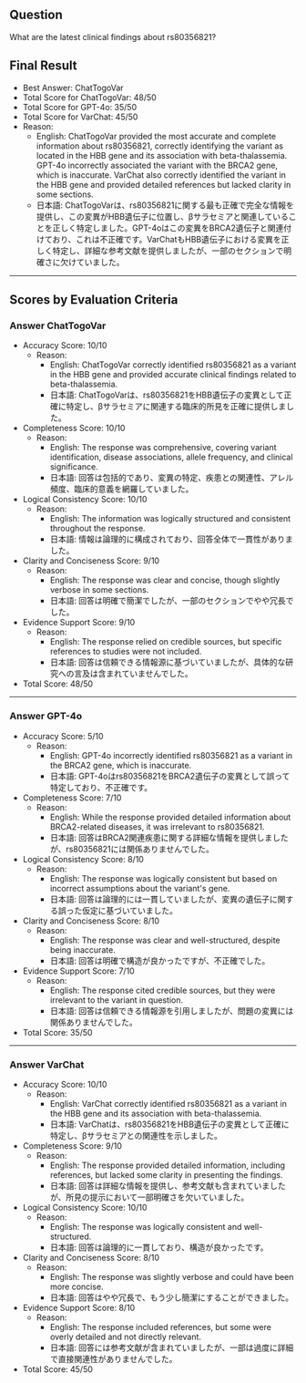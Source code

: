 ## Question

What are the latest clinical findings about rs80356821?

## Final Result

- Best Answer: ChatTogoVar
- Total Score for ChatTogoVar: 48/50
- Total Score for GPT-4o: 35/50
- Total Score for VarChat: 45/50
- Reason:
  - English: ChatTogoVar provided the most accurate and complete information about rs80356821, correctly identifying the variant as located in the HBB gene and its association with beta-thalassemia. GPT-4o incorrectly associated the variant with the BRCA2 gene, which is inaccurate. VarChat also correctly identified the variant in the HBB gene and provided detailed references but lacked clarity in some sections.
  - 日本語: ChatTogoVarは、rs80356821に関する最も正確で完全な情報を提供し、この変異がHBB遺伝子に位置し、βサラセミアと関連していることを正しく特定しました。GPT-4oはこの変異をBRCA2遺伝子と関連付けており、これは不正確です。VarChatもHBB遺伝子における変異を正しく特定し、詳細な参考文献を提供しましたが、一部のセクションで明確さに欠けていました。

---

## Scores by Evaluation Criteria

### Answer ChatTogoVar
- Accuracy Score: 10/10
  - Reason: 
    - English: ChatTogoVar correctly identified rs80356821 as a variant in the HBB gene and provided accurate clinical findings related to beta-thalassemia.
    - 日本語: ChatTogoVarは、rs80356821をHBB遺伝子の変異として正確に特定し、βサラセミアに関連する臨床的所見を正確に提供しました。
- Completeness Score: 10/10
  - Reason: 
    - English: The response was comprehensive, covering variant identification, disease associations, allele frequency, and clinical significance.
    - 日本語: 回答は包括的であり、変異の特定、疾患との関連性、アレル頻度、臨床的意義を網羅していました。
- Logical Consistency Score: 10/10
  - Reason: 
    - English: The information was logically structured and consistent throughout the response.
    - 日本語: 情報は論理的に構成されており、回答全体で一貫性がありました。
- Clarity and Conciseness Score: 9/10
  - Reason: 
    - English: The response was clear and concise, though slightly verbose in some sections.
    - 日本語: 回答は明確で簡潔でしたが、一部のセクションでやや冗長でした。
- Evidence Support Score: 9/10
  - Reason: 
    - English: The response relied on credible sources, but specific references to studies were not included.
    - 日本語: 回答は信頼できる情報源に基づいていましたが、具体的な研究への言及は含まれていませんでした。
- Total Score: 48/50

---

### Answer GPT-4o
- Accuracy Score: 5/10
  - Reason: 
    - English: GPT-4o incorrectly identified rs80356821 as a variant in the BRCA2 gene, which is inaccurate.
    - 日本語: GPT-4oはrs80356821をBRCA2遺伝子の変異として誤って特定しており、不正確です。
- Completeness Score: 7/10
  - Reason: 
    - English: While the response provided detailed information about BRCA2-related diseases, it was irrelevant to rs80356821.
    - 日本語: 回答はBRCA2関連疾患に関する詳細な情報を提供しましたが、rs80356821には関係ありませんでした。
- Logical Consistency Score: 8/10
  - Reason: 
    - English: The response was logically consistent but based on incorrect assumptions about the variant's gene.
    - 日本語: 回答は論理的には一貫していましたが、変異の遺伝子に関する誤った仮定に基づいていました。
- Clarity and Conciseness Score: 8/10
  - Reason: 
    - English: The response was clear and well-structured, despite being inaccurate.
    - 日本語: 回答は明確で構造が良かったですが、不正確でした。
- Evidence Support Score: 7/10
  - Reason: 
    - English: The response cited credible sources, but they were irrelevant to the variant in question.
    - 日本語: 回答は信頼できる情報源を引用しましたが、問題の変異には関係ありませんでした。
- Total Score: 35/50

---

### Answer VarChat
- Accuracy Score: 10/10
  - Reason: 
    - English: VarChat correctly identified rs80356821 as a variant in the HBB gene and its association with beta-thalassemia.
    - 日本語: VarChatは、rs80356821をHBB遺伝子の変異として正確に特定し、βサラセミアとの関連性を示しました。
- Completeness Score: 9/10
  - Reason: 
    - English: The response provided detailed information, including references, but lacked some clarity in presenting the findings.
    - 日本語: 回答は詳細な情報を提供し、参考文献も含まれていましたが、所見の提示において一部明確さを欠いていました。
- Logical Consistency Score: 10/10
  - Reason: 
    - English: The response was logically consistent and well-structured.
    - 日本語: 回答は論理的に一貫しており、構造が良かったです。
- Clarity and Conciseness Score: 8/10
  - Reason: 
    - English: The response was slightly verbose and could have been more concise.
    - 日本語: 回答はやや冗長で、もう少し簡潔にすることができました。
- Evidence Support Score: 8/10
  - Reason: 
    - English: The response included references, but some were overly detailed and not directly relevant.
    - 日本語: 回答には参考文献が含まれていましたが、一部は過度に詳細で直接関連性がありませんでした。
- Total Score: 45/50